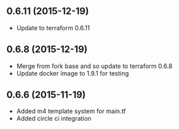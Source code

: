 
## 0.6.11 (2015-12-19)
* Update to terraform 0.6.11

## 0.6.8 (2015-12-19)
* Merge from fork base and so update to terraform 0.6.8
* Update docker image to 1.9.1 for testing

## 0.6.6 (2015-11-19)
* Added m4 template system for main.tf
* Added circle ci integration
